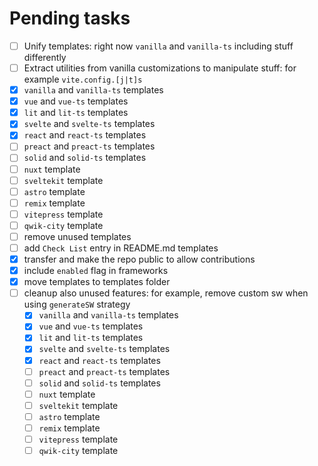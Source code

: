 # Pending tasks

- [ ] Unify templates: right now `vanilla` and `vanilla-ts` including stuff differently 
- [ ] Extract utilities from vanilla customizations to manipulate stuff: for example `vite.config.[j|t]s`
- [x] `vanilla` and `vanilla-ts` templates
- [x] `vue` and `vue-ts` templates
- [x] `lit` and `lit-ts` templates
- [x] `svelte` and `svelte-ts` templates
- [x] `react` and `react-ts` templates
- [ ] `preact` and `preact-ts` templates
- [ ] `solid` and `solid-ts` templates
- [ ] `nuxt` template
- [ ] `sveltekit` template
- [ ] `astro` template
- [ ] `remix` template
- [ ] `vitepress` template
- [ ] `qwik-city` template
- [ ] remove unused templates
- [ ] add `Check List` entry in README.md templates
- [x] transfer and make the repo public to allow contributions
- [x] include `enabled` flag in frameworks
- [x] move templates to templates folder
- [ ] cleanup also unused features: for example, remove custom sw when using `generateSW` strategy
  - [x] `vanilla` and `vanilla-ts` templates
  - [x] `vue` and `vue-ts` templates
  - [x] `lit` and `lit-ts` templates
  - [x] `svelte` and `svelte-ts` templates
  - [x] `react` and `react-ts` templates
  - [ ] `preact` and `preact-ts` templates
  - [ ] `solid` and `solid-ts` templates
  - [ ] `nuxt` template
  - [ ] `sveltekit` template
  - [ ] `astro` template
  - [ ] `remix` template
  - [ ] `vitepress` template
  - [ ] `qwik-city` template

